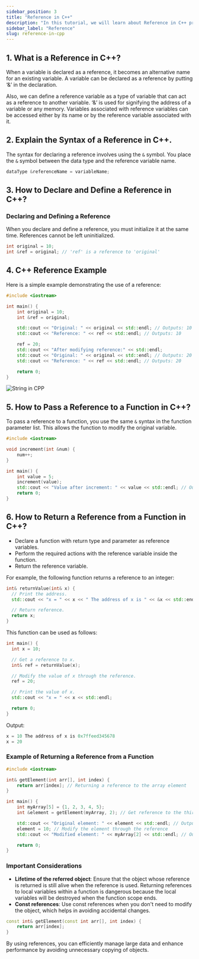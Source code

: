 ```yaml
---
sidebar_position: 3
title: "Reference in C++"
description: "In this tutorial, we will learn about Reference in C++ programming with the help of examples. A reference is an alias for a variable. It is a way to access the value of a variable using a different name. A reference is similar to a pointer, but it is simpler to use and safer than a pointer."
sidebar_label: "Reference"
slug: reference-in-cpp
---
```


## 1. What is a Reference in C++?

When a variable is declared as a reference, it becomes an alternative name for an existing variable. A variable can be declared as a reference by putting ‘&’ in the declaration. 

Also, we can define a reference variable as a type of variable that can act as a reference to another variable. ‘&’ is used for signifying the address of a variable or any memory. Variables associated with reference variables can be accessed either by its name or by the reference variable associated with it.

## 2. Explain the Syntax of a Reference in C++.

The syntax for declaring a reference involves using the `&` symbol. You place the `&` symbol between the data type and the reference variable name.

```cpp
dataType &referenceName = variableName;
```

## 3. How to Declare and Define a Reference in C++?

### Declaring and Defining a Reference

When you declare and define a reference, you must initialize it at the same time. References cannot be left uninitialized.

```cpp
int original = 10;
int &ref = original; // 'ref' is a reference to 'original'
```

## 4. C++ Reference Example

Here is a simple example demonstrating the use of a reference:

```cpp
#include <iostream>

int main() {
    int original = 10;
    int &ref = original;

    std::cout << "Original: " << original << std::endl; // Outputs: 10
    std::cout << "Reference: " << ref << std::endl; // Outputs: 10

    ref = 20;
    std::cout << "After modifying reference:" << std::endl;
    std::cout << "Original: " << original << std::endl; // Outputs: 20
    std::cout << "Reference: " << ref << std::endl; // Outputs: 20

    return 0;
}
```

![String in CPP](../../static/img/day-11/reference-in-cpp.png)


## 5. How to Pass a Reference to a Function in C++?

To pass a reference to a function, you use the same `&` syntax in the function parameter list. This allows the function to modify the original variable.

```cpp
#include <iostream>

void increment(int &num) {
    num++;
}

int main() {
    int value = 5;
    increment(value);
    std::cout << "Value after increment: " << value << std::endl; // Outputs: 6
    return 0;
}
```

## 6. How to Return a Reference from a Function in C++?

- Declare a function with return type and parameter as reference variables.
- Perform the required actions with the reference variable inside the function.
- Return the reference variable. 

For example, the following function returns a reference to an integer: 

```cpp
int& returnValue(int& x) {
  // Print the address.
  std::cout << "x = " << x << " The address of x is " << &x << std::endl;

  // Return reference.
  return x;
}
```

This function can be used as follows:

```cpp
int main() {
  int x = 10;

  // Get a reference to x.
  int& ref = returnValue(x);

  // Modify the value of x through the reference.
  ref = 20;

  // Print the value of x.
  std::cout << "x = " << x << std::endl;

  return 0;
}
```

Output:

```cpp
x = 10 The address of x is 0x7ffeed345678
x = 20
```

### Example of Returning a Reference from a Function

```cpp
#include <iostream>

int& getElement(int arr[], int index) {
    return arr[index]; // Returning a reference to the array element
}

int main() {
    int myArray[5] = {1, 2, 3, 4, 5};
    int &element = getElement(myArray, 2); // Get reference to the third element

    std::cout << "Original element: " << element << std::endl; // Outputs: 3
    element = 10; // Modify the element through the reference
    std::cout << "Modified element: " << myArray[2] << std::endl; // Outputs: 10

    return 0;
}
```

### Important Considerations

- **Lifetime of the referred object**: Ensure that the object whose reference is returned is still alive when the reference is used. Returning references to local variables within a function is dangerous because the local variables will be destroyed when the function scope ends.
- **Const references**: Use const references when you don't need to modify the object, which helps in avoiding accidental changes.

```cpp
const int& getElement(const int arr[], int index) {
    return arr[index];
}
```

By using references, you can efficiently manage large data and enhance performance by avoiding unnecessary copying of objects.


